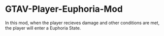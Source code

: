 # GTAV-Player-Euphoria-Mod
In this mod, when the player recieves damage and other conditions are met, the player will enter a Euphoria State.
